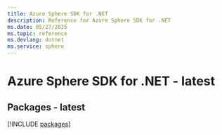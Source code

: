 ```yaml
---
title: Azure Sphere SDK for .NET
description: Reference for Azure Sphere SDK for .NET
ms.date: 05/27/2025
ms.topic: reference
ms.devlang: dotnet
ms.service: sphere
---
```

# Azure Sphere SDK for .NET - latest
## Packages - latest
[!INCLUDE [packages](sphere-index.md)]
